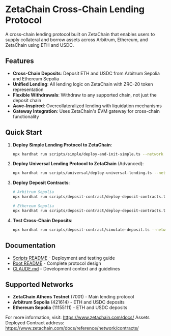 # ZetaChain Cross-Chain Lending Protocol

A cross-chain lending protocol built on ZetaChain that enables users to supply collateral and borrow assets across Arbitrum, Ethereum, and ZetaChain using ETH and USDC.

## Features

- **Cross-Chain Deposits**: Deposit ETH and USDC from Arbitrum Sepolia and Ethereum Sepolia
- **Unified Lending**: All lending logic on ZetaChain with ZRC-20 token representation
- **Flexible Withdrawals**: Withdraw to any supported chain, not just the deposit chain
- **Aave-Inspired**: Overcollateralized lending with liquidation mechanisms
- **Gateway Integration**: Uses ZetaChain's EVM gateway for cross-chain functionality

## Quick Start

1. **Deploy Simple Lending Protocol to ZetaChain**: 
   ```bash
   npx hardhat run scripts/simple/deploy-and-init-simple.ts --network zeta-testnet
   ```

2. **Deploy Universal Lending Protocol to ZetaChain** (Advanced):
   ```bash
   npx hardhat run scripts/universal/deploy-universal-lending.ts --network zeta-testnet
   ```

3. **Deploy Deposit Contracts**:
   ```bash
   # Arbitrum Sepolia
   npx hardhat run scripts/deposit-contract/deploy-deposit-contracts.ts --network arbitrum-sepolia
   
   # Ethereum Sepolia
   npx hardhat run scripts/deposit-contract/deploy-deposit-contracts.ts --network ethereum-sepolia
   ```

4. **Test Cross-Chain Deposits**:
   ```bash
   npx hardhat run scripts/deposit-contract/simulate-deposit.ts --network arbitrum-sepolia
   ```

## Documentation

- [Scripts README](./scripts/README.md) - Deployment and testing guide
- [Root README](../README.md) - Complete protocol design
- [CLAUDE.md](../CLAUDE.md) - Development context and guidelines

## Supported Networks

- **ZetaChain Athens Testnet** (7001) - Main lending protocol
- **Arbitrum Sepolia** (421614) - ETH and USDC deposits  
- **Ethereum Sepolia** (11155111) - ETH and USDC deposits

For more information, visit: https://www.zetachain.com/docs/
Assets Deployed Contract address: https://www.zetachain.com/docs/reference/network/contracts/
